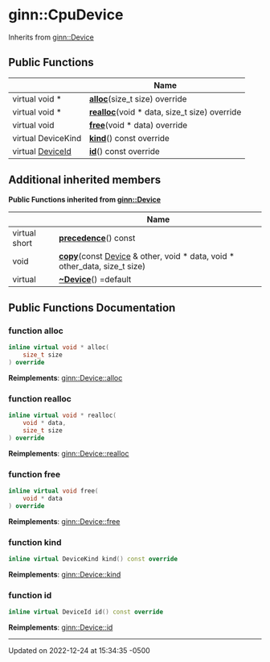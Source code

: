 # ginn::CpuDevice




Inherits from [ginn::Device](api/Classes/classginn_1_1_device.md)

## Public Functions

<span class="api-table">

|                | Name           |
| -------------- | -------------- |
| virtual void * | **[alloc](api/Classes/classginn_1_1_cpu_device.md#function-alloc)**(size_t size) override |
| virtual void * | **[realloc](api/Classes/classginn_1_1_cpu_device.md#function-realloc)**(void * data, size_t size) override |
| virtual void | **[free](api/Classes/classginn_1_1_cpu_device.md#function-free)**(void * data) override |
| virtual DeviceKind | **[kind](api/Classes/classginn_1_1_cpu_device.md#function-kind)**() const override |
| virtual [DeviceId](api/Classes/structginn_1_1_device_id.md) | **[id](api/Classes/classginn_1_1_cpu_device.md#function-id)**() const override |


</span>

## Additional inherited members

</span>

**Public Functions inherited from [ginn::Device](api/Classes/classginn_1_1_device.md)**

<span class="api-table">

|                | Name           |
| -------------- | -------------- |
| virtual short | **[precedence](api/Classes/classginn_1_1_device.md#function-precedence)**() const |
| void | **[copy](api/Classes/classginn_1_1_device.md#function-copy)**(const [Device](api/Classes/classginn_1_1_device.md) & other, void * data, void * other_data, size_t size) |
| virtual | **[~Device](api/Classes/classginn_1_1_device.md#function-~device)**() =default |


</span>


## Public Functions Documentation

### function alloc

```cpp
inline virtual void * alloc(
    size_t size
) override
```


**Reimplements**: [ginn::Device::alloc](api/Classes/classginn_1_1_device.md#function-alloc)


### function realloc

```cpp
inline virtual void * realloc(
    void * data,
    size_t size
) override
```


**Reimplements**: [ginn::Device::realloc](api/Classes/classginn_1_1_device.md#function-realloc)


### function free

```cpp
inline virtual void free(
    void * data
) override
```


**Reimplements**: [ginn::Device::free](api/Classes/classginn_1_1_device.md#function-free)


### function kind

```cpp
inline virtual DeviceKind kind() const override
```


**Reimplements**: [ginn::Device::kind](api/Classes/classginn_1_1_device.md#function-kind)


### function id

```cpp
inline virtual DeviceId id() const override
```


**Reimplements**: [ginn::Device::id](api/Classes/classginn_1_1_device.md#function-id)


-------------------------------

Updated on 2022-12-24 at 15:34:35 -0500